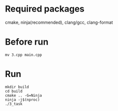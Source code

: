 # Required packages
cmake, ninja(recommended), clang/gcc, clang-format

# Before run
```
mv 3.cpp main.cpp
````

# Run
```
mkdir build
cd build
cmake .. -G=Ninja
ninja -j$(nproc)
./3_task
```
